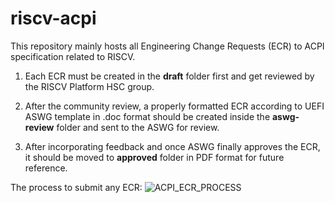 # riscv-acpi
This repository mainly hosts all Engineering Change Requests (ECR) to ACPI specification related to RISCV.

1) Each ECR must be created in the **draft** folder first and get reviewed by the RISCV Platform HSC group.

2) After the community review, a properly formatted ECR according to UEFI ASWG template in .doc format should be created inside the **aswg-review** folder and sent to the ASWG for review.

3) After incorporating feedback and once ASWG finally approves the ECR, it should be moved to **approved** folder in PDF format for future reference.

The process to submit any ECR:
![ACPI_ECR_PROCESS](https://user-images.githubusercontent.com/10430845/122863338-34ac3200-d340-11eb-9622-70f03d8fca27.png)

